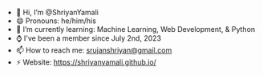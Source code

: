 - 👋 Hi, I’m @ShriyanYamali
- 😄 Pronouns: he/him/his
- 🌱 I’m currently learning: Machine Learning, Web Development, & Python
- ⌚ I've been a member since July 2nd, 2023
- 📫 How to reach me: <a href="https://mail.google.com/mail/?view=cm&fs=1&to=srujanshriyan@gmail.com">srujanshriyan@gmail.com</a>
- ⚡ Website: <a href="https://shriyanyamali.github.io/">https://shriyanyamali.github.io/</a>
